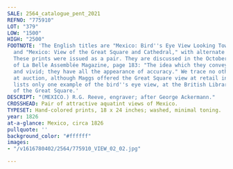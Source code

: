 ```yaml
---
SALE: 2564_catalogue_pent_2021
REFNO: "775910"
LOT: "379"
LOW: "1500"
HIGH: "2500"
FOOTNOTE: 'The English titles are "Mexico: Bird''s Eye View Looking Towards the West"
  and "Mexico: View of the Great Square and Cathedral," with alternate titles in Spanish.
  These prints were issued as a pair. They are discussed in the October 1826 issue
  of La Belle Assemblée Magazine, page 183: "The idea which they convey is very fresh
  and vivid; they have all the appearance of accuracy." We trace no other examples
  at auction, although Maggs offered the Great Square view at retail in 1939. OCLC
  lists only one example of the bird''s eye view, at the British Library, and none
  of the Great Square.'
DESCRIPT: "(MEXICO.) R.G. Reeve, engraver; after George Ackermann."
CROSSHEAD: Pair of attractive aquatint views of Mexico.
TYPESET: Hand-colored prints, 18 x 24 inches; washed, minimal toning.
year: 1826
at-a-glance: Mexico, circa 1826
pullquote: ''
background_color: "#ffffff"
images:
- "/v1616780402/2564/775910_VIEW_02_02.jpg"

---
```

